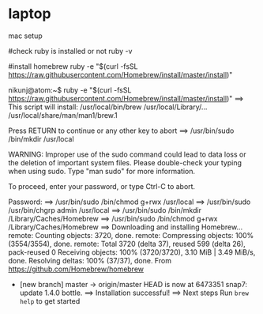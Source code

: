 # laptop
mac setup

#check ruby is installed or not
ruby -v

#install homebrew 
ruby -e "$(curl -fsSL https://raw.githubusercontent.com/Homebrew/install/master/install)"

nikunj@atom:~$ ruby -e "$(curl -fsSL https://raw.githubusercontent.com/Homebrew/install/master/install)"
==> This script will install:
/usr/local/bin/brew
/usr/local/Library/...
/usr/local/share/man/man1/brew.1

Press RETURN to continue or any other key to abort
==> /usr/bin/sudo /bin/mkdir /usr/local

WARNING: Improper use of the sudo command could lead to data loss
or the deletion of important system files. Please double-check your
typing when using sudo. Type "man sudo" for more information.

To proceed, enter your password, or type Ctrl-C to abort.

Password:
==> /usr/bin/sudo /bin/chmod g+rwx /usr/local
==> /usr/bin/sudo /usr/bin/chgrp admin /usr/local
==> /usr/bin/sudo /bin/mkdir /Library/Caches/Homebrew
==> /usr/bin/sudo /bin/chmod g+rwx /Library/Caches/Homebrew
==> Downloading and installing Homebrew...
remote: Counting objects: 3720, done.
remote: Compressing objects: 100% (3554/3554), done.
remote: Total 3720 (delta 37), reused 599 (delta 26), pack-reused 0
Receiving objects: 100% (3720/3720), 3.10 MiB | 3.49 MiB/s, done.
Resolving deltas: 100% (37/37), done.
From https://github.com/Homebrew/homebrew
 * [new branch]      master     -> origin/master
HEAD is now at 6473351 snap7: update 1.4.0 bottle.
==> Installation successful!
==> Next steps
Run `brew help` to get started

